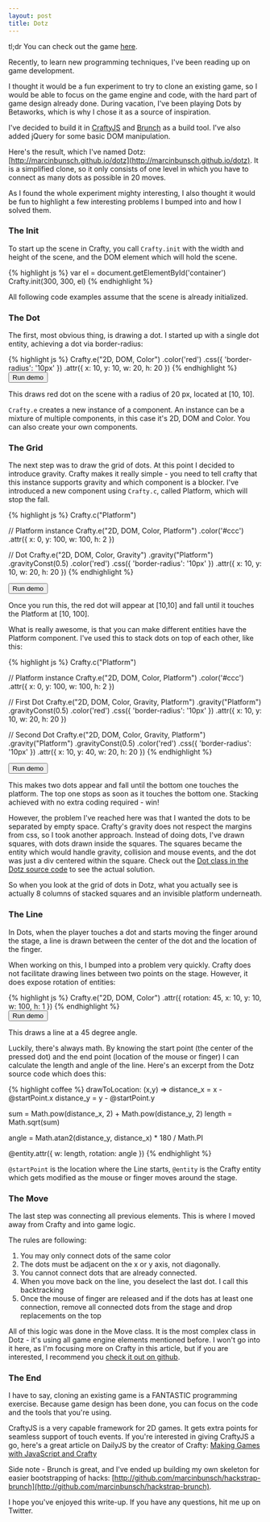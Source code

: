 ```yaml
---
layout: post
title: Dotz
---
```



tl;dr You can check out the game [here](http://marcinbunsch.github.io/dotz).

Recently, to learn new programming techniques, I've been reading up on game development.

I thought it would be a fun experiment to try to clone an existing game, so I would be able to focus on the game engine and code, with the hard part of game design already done. During vacation, I've been playing Dots by Betaworks, which is why I chose it as a source of inspiration.

I've decided to build it in [CraftyJS](http://craftyjs.com) and [Brunch](http://brunch.io/) as a build tool. I've also added jQuery for some basic DOM manipulation.

Here's the result, which I've named Dotz: [http://marcinbunsch.github.io/dotz](http://marcinbunsch.github.io/dotz). It is a simplified clone, so it only consists of one level in which you have to connect as many dots as possible in 20 moves.

As I found the whole experiment mighty interesting, I also thought it would be fun to highlight a few interesting problems I bumped into and how I solved them.

<!-- more -->

### The Init

To start up the scene in Crafty, you call `Crafty.init` with the width and height of the scene, and the DOM element which will hold the scene.

<div id="init">
{% highlight js %}
var el = document.getElementById('container')
Crafty.init(300, 300, el)
{% endhighlight %}
</div>

All following code examples assume that the scene is already initialized.

### The Dot

The first, most obvious thing, is drawing a dot. I started up with a single dot entity, achieving a dot via border-radius:

<div id="first-dot">
{% highlight js %}
Crafty.e("2D, DOM, Color")
  .color('red')
  .css({ 'border-radius': '10px' })
  .attr({ x: 10, y: 10, w: 20, h: 20 })
{% endhighlight %}
</div>
<div class="dotz-demo">
<button onclick="runDemo('#first-dot', '#first-dot-demo', { width: 100, height: 50 })">
Run demo
</button>
<div id="first-dot-demo">
</div>
</div>

This draws red dot on the scene with a radius of 20 px, located at [10, 10].

`Crafty.e` creates a new instance of a component. An instance can be a mixture of multiple components, in this case it's 2D, DOM and Color. You can also create your own components.

### The Grid

The next step was to draw the grid of dots. At this point I decided to introduce gravity. Crafty makes it really simple - you need to tell crafty that this instance supports gravity and which component is a blocker. I've introduced a new component using `Crafty.c`, called Platform, which will stop the fall.

<div id="the-grid">
{% highlight js %}
Crafty.c("Platform")

// Platform instance
Crafty.e("2D, DOM, Color, Platform")
  .color('#ccc')
  .attr({ x: 0, y: 100, w: 100, h: 2 })

// Dot
Crafty.e("2D, DOM, Color, Gravity")
  .gravity("Platform")
  .gravityConst(0.5)
  .color('red')
  .css({ 'border-radius': '10px' })
  .attr({ x: 10, y: 10, w: 20, h: 20 })
{% endhighlight %}
</div>
<div class="dotz-demo">

<button onclick="runDemo('#the-grid', '#the-grid-demo', { width: 100, height: 110 })">
Run demo
</button>
<div id="the-grid-demo">
</div>
</div>

Once you run this, the red dot will appear at [10,10] and fall until it touches the Platform at [10, 100].

What is really awesome, is that you can make different entities have the Platform component. I've used this to stack dots on top of each other, like this:

<div id="the-grid-2">
{% highlight js %}
Crafty.c("Platform")

// Platform instance
Crafty.e("2D, DOM, Color, Platform")
  .color('#ccc')
  .attr({ x: 0, y: 100, w: 100, h: 2 })

// First Dot
Crafty.e("2D, DOM, Color, Gravity, Platform")
  .gravity("Platform")
  .gravityConst(0.5)
  .color('red')
  .css({ 'border-radius': '10px' })
  .attr({ x: 10, y: 10, w: 20, h: 20 })

// Second Dot
Crafty.e("2D, DOM, Color, Gravity, Platform")
  .gravity("Platform")
  .gravityConst(0.5)
  .color('red')
  .css({ 'border-radius': '10px' })
  .attr({ x: 10, y: 40, w: 20, h: 20 })
{% endhighlight %}
</div>
<div class="dotz-demo">

<button onclick="runDemo('#the-grid-2', '#the-grid-2-demo', { width: 100, height: 110 })">
Run demo
</button>
<div id="the-grid-2-demo">
</div>
</div>

This makes two dots appear and fall until the bottom one touches the platform. The top one stops as soon as it touches the bottom one. Stacking achieved with no extra coding required - win!

However, the problem I've reached here was that I wanted the dots to be separated by empty space. Crafty's gravity does not respect the margins from css, so I took another approach. Instead of doing dots, I've drawn squares, with dots drawn inside the squares. The squares became the entity which would handle gravity, collision and mouse events, and the dot was just a div centered within the square. Check out the [Dot class in the Dotz source code](https://github.com/marcinbunsch/dotz/blob/master/app/dot.coffee) to see the actual solution.

So when you look at the grid of dots in Dotz, what you actually see is actually 8 columns of stacked squares and an invisible platform underneath.

### The Line

In Dots, when the player touches a dot and starts moving the finger around the stage, a line is drawn between the center of the dot and the location of the finger.

When working on this, I bumped into a problem very quickly. Crafty does not facilitate drawing lines between two points on the stage. However, it does expose rotation of entities:

<div id="the-line">
{% highlight js %}
Crafty.e("2D, DOM, Color")
  .attr({ rotation: 45, x: 10, y: 10, w: 100, h: 1 })
{% endhighlight %}
</div>
<div class="dotz-demo">

<button onclick="runDemo('#the-line', '#the-line-demo', { width: 100, height: 110 })">
Run demo
</button>
<div id="the-line-demo">
</div>
</div>

This draws a line at a 45 degree angle.

Luckily, there's always math. By knowing the start point (the center of the pressed dot) and the end point (location of the mouse or finger) I can calculate the length and angle of the line. Here's an excerpt from the Dotz source code which does this:

{% highlight coffee %}
drawToLocation: (x,y) =>
  distance_x = x - @startPoint.x
  distance_y = y - @startPoint.y

  sum = Math.pow(distance_x, 2) + Math.pow(distance_y, 2)
  length = Math.sqrt(sum)

  angle = Math.atan2(distance_y, distance_x) * 180 / Math.PI

  @entity.attr({
    w: length,
    rotation: angle
  })
{% endhighlight %}

`@startPoint` is the location where the Line starts, `@entity` is the Crafty entity which gets modified as the mouse or finger moves around the stage.

### The Move

The last step was connecting all previous elements. This is where I moved away from Crafty and into game logic.

The rules are following:

1. You may only connect dots of the same color
2. The dots must be adjacent on the x or y axis, not diagonally.
3. You cannot connect dots that are already connected.
4. When you move back on the line, you deselect the last dot. I call this backtracking
5. Once the mouse of finger are released and if the dots has at least one connection, remove all connected dots from the stage and drop replacements on the top

All of this logic was done in the Move class. It is the most complex class in Dotz - it's using all game engine elements mentioned before. I won't go into it here, as I'm focusing more on Crafty in this article, but if you are interested, I recommend you [check it out on github](https://github.com/marcinbunsch/dotz/blob/master/app/move.coffee).

### The End

I have to say, cloning an existing game is a FANTASTIC programming exercise. Because game design has been done, you can focus on the code and the tools that you're using.

CraftyJS is a very capable framework for 2D games. It gets extra points for seamless support of touch events. If you're interested in giving CraftyJS a go, here's a great article on DailyJS by the creator of Crafty: [Making Games with JavaScript and Crafty](http://dailyjs.com/2011/02/11/crafty/)

Side note - Brunch is great, and I've ended up building my own skeleton for easier bootstrapping of hacks: [http://github.com/marcinbunsch/hackstrap-brunch](http://github.com/marcinbunsch/hackstrap-brunch).

I hope you've enjoyed this write-up. If you have any questions, hit me up on Twitter.

<script type="text/javascript" src="/public/js/dotz/crafty-min.js">
</script>
<script type="text/javascript" src="/public/js/dotz/demos.js">
</script>

